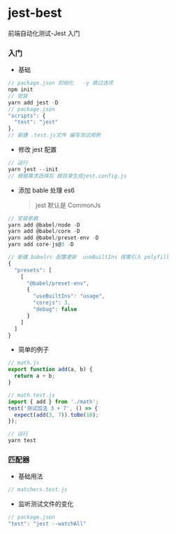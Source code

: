# jest-best

前端自动化测试-Jest 入门

### 入门

- 基础

```javascript
// package.json 初始化   -y 跳过选项
npm init
// 安装
yarn add jest -D
// package.json
"scripts": {
  "test": "jest"
},
// 新建 .test.js文件 编写测试用例
```

- 修改 jest 配置

```javascript
// 运行
yarn jest --init
// 根据需求选择后 根目录生成jest.config.js
```

- 添加 bable 处理 es6
  > jest 默认是 CommonJs

```javascript
// 安装依赖
yarn add @babel/node -D
yarn add @babel/core -D
yarn add @babel/preset-env -D
yarn add core-js@3 -D

// 新建.babelrc 配置更新  useBuiltIns 按需引入 polyfill
{
  "presets": [
    [
      "@babel/preset-env",
      {
        "useBuiltIns": "usage",
        "corejs": 3,
        "debug": false
      }
    ]
  ]
}
```

- 简单的例子

```javascript
// math.js
export function add(a, b) {
  return a + b;
}

// math.test.js
import { add } from './math';
test('测试加法 3 + 7', () => {
  expect(add(3, 7)).toBe(10);
});

// 运行
yarn test
```

### 匹配器

- 基础用法

```javascript
// matchers.test.js
```

- 监听测试文件的变化

```javascript
// package.json
"test": "jest --watchAll"
```

